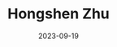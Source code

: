 ---
# Leave the homepage title empty to use the site title
title: Hongshen Zhu
date: 2023-09-19
type: landing


sections:
  - block: about.biography
    id: about
    content:
      title: Biography
      # Choose a user profile to display (a folder name within `content/authors/`)
      username: admin
    design:
      columns: '1'
  - block: markdown
    content:
      title: Research
      text: |-
       ## Publications
       **"Dual Mandates in Chinese Congresses: Information and Cooptation.”** With Melanie Manion and Viola Rothschild. *Issues and Studies*. Vol. 58, No. 1: 1-20. [link](https://doi.org/10.1142/S1013251121500193)

       ## Under Review
       **"Contentious Origins of Autocratic Social Protection: China's ``Demand-driven'' Strategy in Redistribution."** *Revise and Resubmit* at *Studies in Comparative International Development*. [link](uploads/social_security.pdf) 

       **"Policy under Conflicting Mandates: Evidence from 1 Billion Cellphones during China's COVID Lockdowns."** Presented at APSA Chinese Politics Mini-Conference 2022 [link](uploads/zhu_jmp.pdf)  

       **"Crisis and Correction: Do Government Rectification Efforts Restore Citizen Trust After Governance Failure?"** With Melanie Manion and Viola  Rothschild. [link](uploads/zhu_manion_rothschild_crisis.pdf) 

       **"Community Policing and Political Participation in Contemporary China."** With Viola Rothschild. [link](uploads/rothschild_zhu_policing.pdf)

       **"Applying Insights from China: A Typology for Subnational Comparative Politics."** With Viola Rothschild. [link](uploads/zhu_rothschild_typology.pdf)

       **"Doublespeak: Limits of China's Hard and Soft Propaganda during Political Crises."** With Tony Zirui Yang. [link](uploads/yang_zhu_doublespeak.pdf)

       ## Working Paper
       **"How Adaptive Propaganda Works: Evidence from China."** With Xinzhuo Huang and Haibing Yan. Presented at UCSD/Carter Center Young Scholars  Conference

       **"Bureaucrat Selection under Weak State Capacity: Evidence from the Democratic Republic of Congo."** With Dongil Lee, Eric Mvukiyehe,  Christelle Tchoup, and Guo Xu.
    design:
      columns: '1'
  - block: markdown
    content:
      title: Teaching
      text: |-
       ## Instructor
       **Political Economy of Global China.** University of Virginia. Fall 2023 [syllabus](uploads/syllabus_pe_of_global_china.pdf)

       ## Teaching Assistant
       **Institutions and Self-governance.** Duke University. Fall 2021.

       **Political Risk Analysis.** Duke University. Spring 2020.
       
       **Democracy and Social Choice.** Duke University. Fall 2019, Fall 2020. 
    design:
      columns: '1'
---
